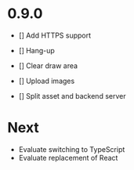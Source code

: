 # 0.9.0
  - [] Add HTTPS support
  - [] Hang-up
  - [] Clear draw area
  - [] Upload images

  - [] Split asset and backend server
  
# Next
  - Evaluate switching to TypeScript
  - Evaluate replacement of React
